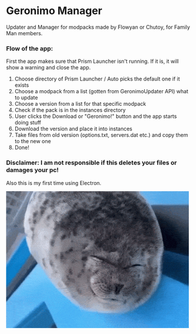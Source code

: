 # Geronimo Manager

Updater and Manager for modpacks made by Flowyan or Chutoy, for Family Man members.

### Flow of the app:
First the app makes sure that Prism Launcher isn't running. If it is, it will show a warning and close the app.

1. Choose directory of Prism Launcher / Auto picks the default one if it exists
2. Choose a modpack from a list (gotten from GeronimoUpdater API) what to update
3. Choose a version from a list for that specific modpack
4. Check if the pack is in the instances directory
5. User clicks the Download or "Geronimo!" button and the app starts doing stuff
6. Download the version and place it into instances
7. Take files from old version (options.txt, servers.dat etc.) and copy them to the new one
8. Done!

### Disclaimer: I am not responsible if this deletes your files or damages your pc!
Also this is my first time using Electron.

![silly](https://raw.githubusercontent.com/antoninvf/GeronimoManager/master/resources/img/silly.gif)

